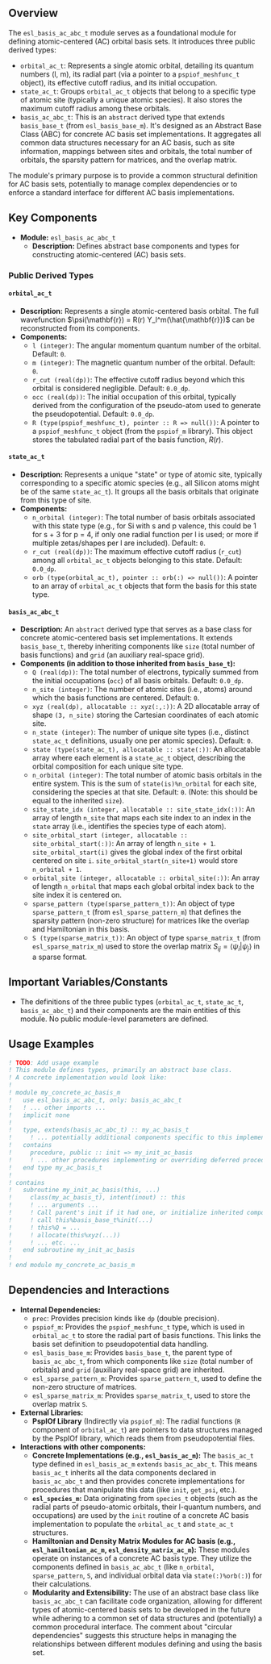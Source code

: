 ## Overview

The `esl_basis_ac_abc_t` module serves as a foundational module for defining atomic-centered (AC) orbital basis sets. It introduces three public derived types:
-   `orbital_ac_t`: Represents a single atomic orbital, detailing its quantum numbers (l, m), its radial part (via a pointer to a `pspiof_meshfunc_t` object), its effective cutoff radius, and its initial occupation.
-   `state_ac_t`: Groups `orbital_ac_t` objects that belong to a specific type of atomic site (typically a unique atomic species). It also stores the maximum cutoff radius among these orbitals.
-   `basis_ac_abc_t`: This is an `abstract` derived type that extends `basis_base_t` (from `esl_basis_base_m`). It's designed as an Abstract Base Class (ABC) for concrete AC basis set implementations. It aggregates all common data structures necessary for an AC basis, such as site information, mappings between sites and orbitals, the total number of orbitals, the sparsity pattern for matrices, and the overlap matrix.

The module's primary purpose is to provide a common structural definition for AC basis sets, potentially to manage complex dependencies or to enforce a standard interface for different AC basis implementations.

## Key Components

- **Module:** `esl_basis_ac_abc_t`
    - **Description:** Defines abstract base components and types for constructing atomic-centered (AC) basis sets.

### Public Derived Types

#### `orbital_ac_t`
- **Description:** Represents a single atomic-centered basis orbital. The full wavefunction $\psi(\mathbf{r}) = R(r) Y_l^m(\hat{\mathbf{r}})$ can be reconstructed from its components.
- **Components:**
    - `l (integer)`: The angular momentum quantum number of the orbital. Default: `0`.
    - `m (integer)`: The magnetic quantum number of the orbital. Default: `0`.
    - `r_cut (real(dp))`: The effective cutoff radius beyond which this orbital is considered negligible. Default: `0.0_dp`.
    - `occ (real(dp))`: The initial occupation of this orbital, typically derived from the configuration of the pseudo-atom used to generate the pseudopotential. Default: `0.0_dp`.
    - `R (type(pspiof_meshfunc_t), pointer :: R => null())`: A pointer to a `pspiof_meshfunc_t` object (from the `pspiof_m` library). This object stores the tabulated radial part of the basis function, $R(r)$.

#### `state_ac_t`
- **Description:** Represents a unique "state" or type of atomic site, typically corresponding to a specific atomic species (e.g., all Silicon atoms might be of the same `state_ac_t`). It groups all the basis orbitals that originate from this type of site.
- **Components:**
    - `n_orbital (integer)`: The total number of basis orbitals associated with this state type (e.g., for Si with s and p valence, this could be 1 for s + 3 for p = 4, if only one radial function per l is used; or more if multiple zetas/shapes per l are included). Default: `0`.
    - `r_cut (real(dp))`: The maximum effective cutoff radius (`r_cut`) among all `orbital_ac_t` objects belonging to this state. Default: `0.0_dp`.
    - `orb (type(orbital_ac_t), pointer :: orb(:) => null())`: A pointer to an array of `orbital_ac_t` objects that form the basis for this state type.

#### `basis_ac_abc_t`
- **Description:** An `abstract` derived type that serves as a base class for concrete atomic-centered basis set implementations. It extends `basis_base_t`, thereby inheriting components like `size` (total number of basis functions) and `grid` (an auxiliary real-space grid).
- **Components (in addition to those inherited from `basis_base_t`):**
    - `Q (real(dp))`: The total number of electrons, typically summed from the initial occupations (`occ`) of all basis orbitals. Default: `0.0_dp`.
    - `n_site (integer)`: The number of atomic sites (i.e., atoms) around which the basis functions are centered. Default: `0`.
    - `xyz (real(dp), allocatable :: xyz(:,:))`: A 2D allocatable array of shape `(3, n_site)` storing the Cartesian coordinates of each atomic site.
    - `n_state (integer)`: The number of unique site types (i.e., distinct `state_ac_t` definitions, usually one per atomic species). Default: `0`.
    - `state (type(state_ac_t), allocatable :: state(:))`: An allocatable array where each element is a `state_ac_t` object, describing the orbital composition for each unique site type.
    - `n_orbital (integer)`: The total number of atomic basis orbitals in the entire system. This is the sum of `state(is)%n_orbital` for each site, considering the species at that site. Default: `0`. (Note: this should be equal to the inherited `size`).
    - `site_state_idx (integer, allocatable :: site_state_idx(:))`: An array of length `n_site` that maps each site index to an index in the `state` array (i.e., identifies the species type of each atom).
    - `site_orbital_start (integer, allocatable :: site_orbital_start(:))`: An array of length `n_site + 1`. `site_orbital_start(i)` gives the global index of the first orbital centered on site `i`. `site_orbital_start(n_site+1)` would store `n_orbital + 1`.
    - `orbital_site (integer, allocatable :: orbital_site(:))`: An array of length `n_orbital` that maps each global orbital index back to the site index it is centered on.
    - `sparse_pattern (type(sparse_pattern_t))`: An object of type `sparse_pattern_t` (from `esl_sparse_pattern_m`) that defines the sparsity pattern (non-zero structure) for matrices like the overlap and Hamiltonian in this basis.
    - `S (type(sparse_matrix_t))`: An object of type `sparse_matrix_t` (from `esl_sparse_matrix_m`) used to store the overlap matrix $S_{ij} = \langle \psi_i | \psi_j \rangle$ in a sparse format.

## Important Variables/Constants
- The definitions of the three public types (`orbital_ac_t`, `state_ac_t`, `basis_ac_abc_t`) and their components are the main entities of this module. No public module-level parameters are defined.

## Usage Examples
```fortran
! TODO: Add usage example
! This module defines types, primarily an abstract base class.
! A concrete implementation would look like:
!
! module my_concrete_ac_basis_m
!   use esl_basis_ac_abc_t, only: basis_ac_abc_t
!   ! ... other imports ...
!   implicit none
!
!   type, extends(basis_ac_abc_t) :: my_ac_basis_t
!     ! ... potentially additional components specific to this implementation ...
!   contains
!     procedure, public :: init => my_init_ac_basis
!     ! ... other procedures implementing or overriding deferred procedures ...
!   end type my_ac_basis_t
!
! contains
!   subroutine my_init_ac_basis(this, ...)
!     class(my_ac_basis_t), intent(inout) :: this
!     ! ... arguments ...
!     ! Call parent's init if it had one, or initialize inherited components:
!     ! call this%basis_base_t%init(...)
!     ! this%Q = ...
!     ! allocate(this%xyz(...))
!     ! ... etc. ...
!   end subroutine my_init_ac_basis
!
! end module my_concrete_ac_basis_m
```

## Dependencies and Interactions

- **Internal Dependencies:**
    - `prec`: Provides precision kinds like `dp` (double precision).
    - `pspiof_m`: Provides the `pspiof_meshfunc_t` type, which is used in `orbital_ac_t` to store the radial part of basis functions. This links the basis set definition to pseudopotential data handling.
    - `esl_basis_base_m`: Provides `basis_base_t`, the parent type of `basis_ac_abc_t`, from which components like `size` (total number of orbitals) and `grid` (auxiliary real-space grid) are inherited.
    - `esl_sparse_pattern_m`: Provides `sparse_pattern_t`, used to define the non-zero structure of matrices.
    - `esl_sparse_matrix_m`: Provides `sparse_matrix_t`, used to store the overlap matrix `S`.
- **External Libraries:**
    - **PspIOf Library** (Indirectly via `pspiof_m`): The radial functions (`R` component of `orbital_ac_t`) are pointers to data structures managed by the PspIOf library, which reads them from pseudopotential files.
- **Interactions with other components:**
    - **Concrete Implementations (e.g., `esl_basis_ac_m`):** The `basis_ac_t` type defined in `esl_basis_ac_m` `extends` `basis_ac_abc_t`. This means `basis_ac_t` inherits all the data components declared in `basis_ac_abc_t` and then provides concrete implementations for procedures that manipulate this data (like `init`, `get_psi`, etc.).
    - **`esl_species_m`:** Data originating from `species_t` objects (such as the radial parts of pseudo-atomic orbitals, their l-quantum numbers, and occupations) are used by the `init` routine of a concrete AC basis implementation to populate the `orbital_ac_t` and `state_ac_t` structures.
    - **Hamiltonian and Density Matrix Modules for AC basis (e.g., `esl_hamiltonian_ac_m`, `esl_density_matrix_ac_m`):** These modules operate on instances of a concrete AC basis type. They utilize the components defined in `basis_ac_abc_t` (like `n_orbital`, `sparse_pattern`, `S`, and individual orbital data via `state(:)%orb(:)`) for their calculations.
    - **Modularity and Extensibility:** The use of an abstract base class like `basis_ac_abc_t` can facilitate code organization, allowing for different types of atomic-centered basis sets to be developed in the future while adhering to a common set of data structures and (potentially) a common procedural interface. The comment about "circular dependencies" suggests this structure helps in managing the relationships between different modules defining and using the basis set.
</tbody>
</table>
